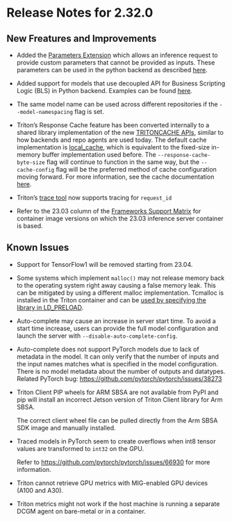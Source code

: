 <!--
# Copyright 2018-2023, NVIDIA CORPORATION & AFFILIATES. All rights reserved.
#
# Redistribution and use in source and binary forms, with or without
# modification, are permitted provided that the following conditions
# are met:
#  * Redistributions of source code must retain the above copyright
#    notice, this list of conditions and the following disclaimer.
#  * Redistributions in binary form must reproduce the above copyright
#    notice, this list of conditions and the following disclaimer in the
#    documentation and/or other materials provided with the distribution.
#  * Neither the name of NVIDIA CORPORATION nor the names of its
#    contributors may be used to endorse or promote products derived
#    from this software without specific prior written permission.
#
# THIS SOFTWARE IS PROVIDED BY THE COPYRIGHT HOLDERS ``AS IS'' AND ANY
# EXPRESS OR IMPLIED WARRANTIES, INCLUDING, BUT NOT LIMITED TO, THE
# IMPLIED WARRANTIES OF MERCHANTABILITY AND FITNESS FOR A PARTICULAR
# PURPOSE ARE DISCLAIMED.  IN NO EVENT SHALL THE COPYRIGHT OWNER OR
# CONTRIBUTORS BE LIABLE FOR ANY DIRECT, INDIRECT, INCIDENTAL, SPECIAL,
# EXEMPLARY, OR CONSEQUENTIAL DAMAGES (INCLUDING, BUT NOT LIMITED TO,
# PROCUREMENT OF SUBSTITUTE GOODS OR SERVICES; LOSS OF USE, DATA, OR
# PROFITS; OR BUSINESS INTERRUPTION) HOWEVER CAUSED AND ON ANY THEORY
# OF LIABILITY, WHETHER IN CONTRACT, STRICT LIABILITY, OR TORT
# (INCLUDING NEGLIGENCE OR OTHERWISE) ARISING IN ANY WAY OUT OF THE USE
# OF THIS SOFTWARE, EVEN IF ADVISED OF THE POSSIBILITY OF SUCH DAMAGE.
-->

# Release Notes for 2.32.0

## New Freatures and Improvements

* Added the 
  [Parameters Extension](https://github.com/triton-inference-server/server/blob/main/docs/protocol/extension_parameters.md) 
  which allows an inference request to provide custom parameters that cannot be 
  provided as inputs. These parameters can be used in the python backend as 
  described 
  [here](https://github.com/triton-inference-server/python_backend#inference-request-parameters).

* Added support for models that use decoupled API for Business Scripting Logic 
  (BLS) in Python backend. Examples can be found 
  [here](https://github.com/triton-inference-server/python_backend/blob/main/examples/decoupled/README.md). 

* The same model name can be used across different repositories if the 
  `--model-namespacing` flag is set. 

* Triton’s Response Cache feature has been converted internally to a shared 
  library implementation of the new 
  [TRITONCACHE APIs](https://github.com/triton-inference-server/core/blob/main/include/triton/core/tritoncache.h), 
  similar to how backends and repo agents are used today. The default cache 
  implementation is 
  [local_cache](https://github.com/triton-inference-server/local_cache), which 
  is equivalent to the fixed-size in-memory buffer implementation used before. 
  The `--response-cache-byte-size` flag will continue to function in the same 
  way, but the `--cache-config` flag will be the preferred method of cache 
  configuration moving forward. For more information, see the cache 
  documentation 
  [here](https://github.com/triton-inference-server/server/blob/main/docs/user_guide/response_cache.md).

* Triton’s 
  [trace tool](https://github.com/triton-inference-server/server/blob/main/docs/user_guide/trace.md) 
  now supports tracing for `request_id`

* Refer to the 23.03 column of the 
  [Frameworks Support Matrix](https://docs.nvidia.com/deeplearning/frameworks/support-matrix/index.html) 
  for container image versions on which the 23.03 inference server container is 
  based.

## Known Issues

* Support for TensorFlow1 will be removed starting from 23.04.

* Some systems which implement `malloc()` may not release memory back to the 
  operating system right away causing a false memory leak. This can be mitigated 
  by using a different malloc implementation. Tcmalloc is installed in the 
  Triton container and can be 
  [used by specifying the library in LD_PRELOAD](https://github.com/triton-inference-server/server/blob/r23.03/docs/user_guide/model_management.md#model-control-mode-explicit).

* Auto-complete may cause an increase in server start time. To avoid a start 
  time increase, users can provide the full model configuration and launch the 
  server with `--disable-auto-complete-config`.

* Auto-complete does not support PyTorch models due to lack of metadata in the 
  model. It can only verify that the number of inputs and the input names 
  matches what is specified in the model configuration. There is no model 
  metadata about the number of outputs and datatypes. Related PyTorch bug: 
  https://github.com/pytorch/pytorch/issues/38273

* Triton Client PIP wheels for ARM SBSA are not available from PyPI and pip will 
  install an incorrect Jetson version of Triton Client library for Arm SBSA. 

  The correct client wheel file can be pulled directly from the Arm SBSA SDK 
  image and manually installed.

* Traced models in PyTorch seem to create overflows when int8 tensor values are
  transformed to `int32` on the GPU. 

  Refer to https://github.com/pytorch/pytorch/issues/66930 for more information.

* Triton cannot retrieve GPU metrics with MIG-enabled GPU devices (A100 and A30).

* Triton metrics might not work if the host machine is running a separate DCGM 
  agent on bare-metal or in a container.